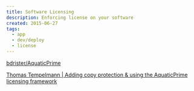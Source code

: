 ```yaml
---
title: Software Licensing
description: Enforcing license on your software
created: 2015-06-27
tags:
  - app
  - dev/deploy
  - license
---
```


[bdrister/AquaticPrime](https://github.com/bdrister/AquaticPrime)

[Thomas Tempelmann | Adding copy protection & using the AquaticPrime licensing framework](http://www.tempel.org/UsingAquaticPrime/)
